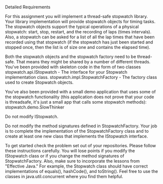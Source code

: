 Detailed Requirements

For this assignment you will implement a thread-safe stopwatch library. Your library implementation will provide stopwatch objects for timing tasks. The stopwatch objects support the typical operations of a physical stopwatch: start, stop, restart, and the recording of laps (times intervals). Also, a stopwatch can be asked for a list of all the lap times that have been recorded using that stopwatch (if the stopwatch has just been started and stopped once, then the list is of size one and contains the elapsed time).

Both the stopwatch objects and the stopwatch factory need to be thread-safe. That means they might be shared by a number of different threads. You've been provided with skeleton code in the form of two classes
stopwatch.api.IStopwatch - The interface for your Stopwatch implementation class.
stopwatch.impl.StopwatchFactory - The factory class used to create Stopwatch objects.

You've also been provided with a small demo application that uses some of the stopwatch functionality (this application does not prove that your code is threadsafe, it's just a small app that calls some stopwatch methods):
stopwatch.demo.SlowThinker

Do not modify IStopwatch.

Do not modify the method signatures defined in StopwatchFactory. Your job is to complete the implementation of the StopwatchFactory class and to create at least one new class that implements the IStopwatch interface.

To get started check the problem set out of your repositories. Please follow these instructions carefully. You will lose points if you modify the IStopwatch class or if you change the method signatures of StopwatchFactory. Also, make sure to incorporate the lessons from "Effective Java." For example, the Stopwatch class should have correct implementations of equals(), hashCode(), and toString(). Feel free to use the classes in java.util.concurrent where you find them helpful.
